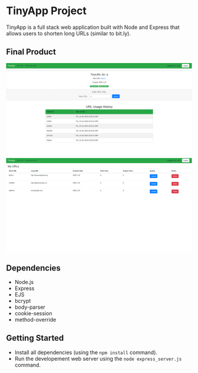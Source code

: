 # TinyApp Project

TinyApp is a full stack web application built with Node and Express that allows users to shorten long URLs (similar to bit.ly).

## Final Product

!['Single URL'](https://github.com/jlangy/tinyapp/blob/master/docs/singleURL.png)
!['All URLs'](https://github.com/jlangy/tinyapp/blob/master/docs/urlsIndex.png)

## Dependencies

- Node.js
- Express
- EJS
- bcrypt
- body-parser
- cookie-session
- method-override

## Getting Started

- Install all dependencies (using the `npm install` command).
- Run the developement web server using the `node express_server.js` command.